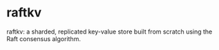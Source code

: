 # raftkv
raftkv: a sharded, replicated key-value store built from scratch using the Raft consensus algorithm.
